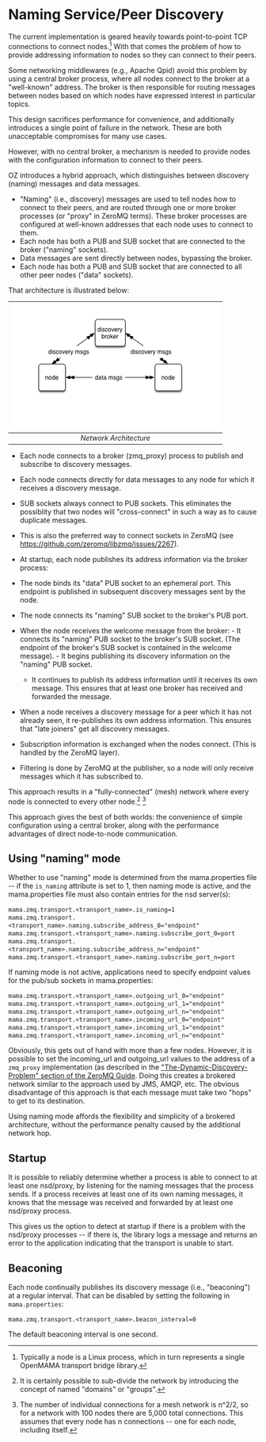 # Naming Service/Peer Discovery
The current implementation is geared heavily towards point-to-point TCP connections to connect nodes.[^1]  With that comes the problem of how to provide addressing information to nodes so they can connect to their peers.

[^1]: Typically a node is a Linux process, which in turn represents a single OpenMAMA transport bridge library.

Some networking middlewares (e.g., Apache Qpid) avoid this problem by using a central broker process, where all nodes connect to the broker at a "well-known" address.  The broker is then responsible for routing messages between nodes based on which nodes have expressed interest in particular topics.

This design sacrifices performance for convenience, and additionally introduces a single point of failure in the network.  These are both unacceptable compromises for many use cases.  

However, with no central broker, a mechanism is needed to provide nodes with the configuration information to connect to their peers.  

OZ introduces a hybrid approach, which distinguishes between discovery (naming) messages and data messages.  

- "Naming" (i.e., discovery) messages are used to tell nodes how to connect to their peers, and are routed through one or more broker processes (or "proxy" in ZeroMQ terms).  These broker processes are configured at well-known addresses that each node uses to connect to them.
 - Each node has both a PUB and SUB socket that are connected to the broker ("naming" sockets).
- Data messages are sent directly between nodes, bypassing the broker.
 - Each node has both a PUB and SUB socket that are connected to all other peer nodes ("data" sockets).

That architecture is illustrated below:

| ![space-1.jpg](naming.png) | 
|:--:| 
| *Network Architecture* |

- Each node connects to a broker (zmq_proxy) process to publish and subscribe to discovery messages.

- Each node connects directly for data messages to any node for which it receives a discovery message.  
 - SUB sockets always connect to PUB sockets.  This eliminates the possiblity that two nodes will "cross-connect" in such a way as to cause duplicate messages.
 - This is also the preferred way to connect sockets in ZeroMQ (see <https://github.com/zeromq/libzmq/issues/2267>).  
- At startup, each node publishes its address information via the broker process:
 - The node binds its "data" PUB socket to an ephemeral port.  This endpoint is published in subsequent discovery messages sent by the node.
 - The node connects its "naming" SUB socket to the broker's PUB port.
 - When the node receives the welcome message from the broker:
       - It connects its "naming" PUB socket to the broker's SUB socket.  (The endpoint of the broker's SUB socket is contained in the welcome message).
       - It begins publishing its discovery information on the "naming" PUB socket. 
     - It continues to publish its address information until it receives its own message. This ensures that at least one broker has received and forwarded the message.
- When a node receives a discovery message for a peer which it has not already seen, it re-publishes its own address information.  This ensures that "late joiners" get all discovery messages.
- Subscription information is exchanged when the nodes connect.  (This is handled by the ZeroMQ layer).

- Filtering is done by ZeroMQ at the publisher, so a node will only receive messages which it has subscribed to.

This approach results in a "fully-connected" (mesh) network where every node is connected to every other node.[^2] [^3]  

[^2]: It is certainly possible to sub-divide the network by introducing the concept of named "domains" or "groups".   

[^3]: The number of individual connections for a mesh network is n^2/2, so for a network with 100 nodes there are 5,000 total connections.  This assumes that every node has n connections -- one for each node, including itself.

This approach gives the best of both worlds:  the convenience of simple configuration using a central broker, along with the performance advantages of direct node-to-node communication.

## Using "naming" mode
Whether to use "naming" mode is determined from the mama.properties file -- if the `is_naming` attribute is set to 1, then naming mode is active, and the mama.properties file must also contain entries for the nsd server(s):

    mama.zmq.transport.<transport_name>.is_naming=1
    mama.zmq.transport.<transport_name>.naming.subscribe_address_0="endpoint"
    mama.zmq.transport.<transport_name>.naming.subscribe_port_0=port
    mama.zmq.transport.<transport_name>.naming.subscribe_address_n="endpoint"
    mama.zmq.transport.<transport_name>.naming.subscribe_port_n=port

If naming mode is not active, applications need to specify endpoint values for the pub/sub sockets in mama.properties:

    mama.zmq.transport.<transport_name>.outgoing_url_0="endpoint"
    mama.zmq.transport.<transport_name>.outgoing_url_1="endpoint"
    mama.zmq.transport.<transport_name>.outgoing_url_n="endpoint"
    mama.zmq.transport.<transport_name>.incoming_url_0="endpoint"
    mama.zmq.transport.<transport_name>.incoming_url_1="endpoint"
    mama.zmq.transport.<transport_name>.incoming_url_n="endpoint"

Obviously, this gets out of hand with more than a few nodes.  However, it is possible to set the incoming_url and outgoing_url values to the address of a `zmq_proxy` implementation (as described in the ["The-Dynamic-Discovery-Problem" section of the ZeroMQ Guide](http://zguide.zeromq.org/page:all#The-Dynamic-Discovery-Problem). Doing this creates a brokered network similar to the approach used by JMS, AMQP, etc.  The obvious disadvantage of this approach is that each message must take two "hops" to get to its destination.

Using naming mode affords the flexibility and simplicity of a brokered architecture, without the performance penalty caused by the additional network hop.

## Startup
It is possible to reliably determine whether a process is able to connect to at least one nsd/proxy, by listening for the naming messages that the process sends.  If a process receives at least one of its own naming messages, it knows that the message was received and forwarded by at least one nsd/proxy process.

This gives us the option to detect at startup if there is a problem with the nsd/proxy processes -- if there is, the library logs a message and returns an error to the application indicating that the transport is unable to start.
 
## Beaconing
Each node continually publishes its discovery message (i.e., "beaconing") at a regular interval.  That can be disabled by setting the following in `mama.properties`:

    mama.zmq.transport.<transport_name>.beacon_interval=0

The default beaconing interval is one second.

